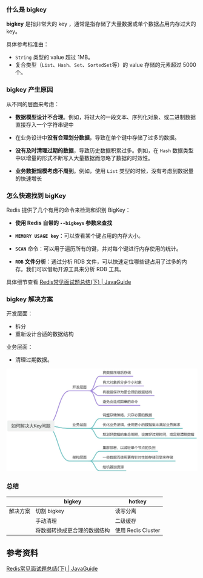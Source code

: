 ### 什么是 bigkey

**bigkey** 是指非常大的 key ，通常是指存储了大量数据或单个数据占用内存过大的 key。

具体参考标准由：

- `String` 类型的 value 超过 1MB。
- 复合类型（`List`、`Hash`、`Set`、`SortedSet`等）的 value 存储的元素超过 5000个。



### bigkey 产生原因

从不同的层面来考虑：

- **数据模型设计不合理**。例如，将过大的一段文本、序列化对象、或二进制数据直接存入一个字符串键中

- 在业务设计中**没有合理划分数据**，导致在单个键中存储了过多的数据。
- **没有及时清理过期的数据**，导致历史数据积累过多。例如，在 `Hash` 数据类型中以增量的形式不断写入大量数据而忽略了数据的时效性。
- **业务数据规模考虑不周到**。例如，使用 `List` 类型的时候，没有考虑到数据量的快速增长



### 怎么快速找到 bigKey

Redis 提供了几个有用的命令来检测和识别 BigKey：

- **使用 Redis 自带的 `--bigkeys` 参数来查找**

- **`MEMORY USAGE key`**：可以查看某个键占用的内存大小。
- **`SCAN`** 命令：可以用于遍历所有的键，并对每个键进行内存使用的统计。
- **`RDB` 文件分析**：通过分析 RDB 文件，可以快速定位哪些键占用了过多的内存。我们可以借助开源工具来分析 RDB 工具。

具体细节查看 [Redis常见面试题总结(下) | JavaGuide](https://javaguide.cn/database/redis/redis-questions-02.html#redis-bigkey-大-key)





### bigkey 解决方案 

开发层面：

- 拆分
- 重新设计合适的数据结构

业务层面：

- 清理过期数据。



![img](images/1698769281434-ff0a9b27-98bd-4d6a-ac40-1de0163d57f4.jpeg)







### 总结
|          | bigkey                       | hotkey             |
| -------- | ---------------------------- | ------------------ |
| 解决方案 | 切割 bigkey                  | 读写分离           |
|          | 手动清理                     | 二级缓存           |
|          | 将数据转换成更合理的数据结构 | 使用 Redis Cluster |



## 参考资料

[Redis常见面试题总结(下) | JavaGuide](https://javaguide.cn/database/redis/redis-questions-02.html#redis-bigkey-大-key)



